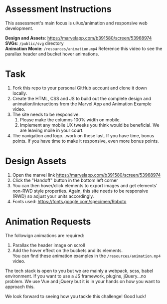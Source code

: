 # Assessment Instructions
 This assessment's main focus is ui/ux/animation and responsive web development.
 
 **Design and Assets**: https://marvelapp.com/b391580/screen/53968974   
 **SVGs**: ```/public/svg``` directory  
 **Animation Movie**: ```/resources/animation.mp4``` Reference this video to see the parallax header and bucket hover animations.     
 
# Task
 1. Fork this repo to your personal GitHub account and clone it down locally.  
 2. Create the HTML, CSS and JS to build out the complete design and animation/interactions from the Marvel App and Animation Example video.  
 3. The site needs to be responsive.  
    1. Please make the columns 100% width on mobile.  
    2. Implement any mobile UX tweeks you think would be beneficial. We are leaving moile in your court.  
 4. The navigation and logo...work on these last. If you have time, bonus points. If you have time to make it responsive, even more bonus points.  
 
# Design Assets
1. Open the marvel link https://marvelapp.com/b391580/screen/53968974  
2. Click the "Handoff" button in the bottom left corner
3. You can then hover/click elements to export images and get elements' non-RWD style properties. Again, this site needs to be responsive (RWD) so adjust your units accordingly.
4. Fonts used: https://fonts.google.com/specimen/Roboto 
 
# Animation Requests
The followign animations are required:  
1. Parallax the header image on scroll
2. Add the hover effect on the buckets and its elements.   
You can find these animation examples in the ```/resources/animation.mp4``` video.  

The tech stack is open to you but we are mainly a webpack, scss, babel environment. If you want to use a JS framework, plugins, jQuery...no problem. We use Vue and jQuery but it is in your hands on how you want to approach this. 

We look forward to seeing how you tackle this challenge! Good luck!
